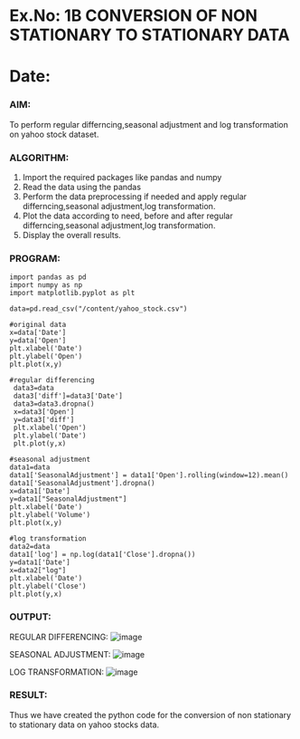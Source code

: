 # Ex.No: 1B                     CONVERSION OF NON STATIONARY TO STATIONARY DATA
# Date: 

### AIM:
To perform regular differncing,seasonal adjustment and log transformation on yahoo stock dataset.
### ALGORITHM:
1. Import the required packages like pandas and numpy
2. Read the data using the pandas
3. Perform the data preprocessing if needed and apply regular differncing,seasonal adjustment,log transformation.
4. Plot the data according to need, before and after regular differncing,seasonal adjustment,log transformation.
5. Display the overall results.
### PROGRAM:
```
import pandas as pd
import numpy as np
import matplotlib.pyplot as plt

data=pd.read_csv("/content/yahoo_stock.csv")

#original data
x=data['Date']
y=data['Open']
plt.xlabel('Date')
plt.ylabel('Open')
plt.plot(x,y)

#regular differencing
 data3=data
 data3['diff']=data3['Date']
 data3=data3.dropna()
 x=data3['Open']
 y=data3['diff']
 plt.xlabel('Open')
 plt.ylabel('Date')
 plt.plot(y,x)

#seasonal adjustment
data1=data
data1['SeasonalAdjustment'] = data1['Open'].rolling(window=12).mean()
data1['SeasonalAdjustment'].dropna()
x=data1['Date']
y=data1["SeasonalAdjustment"]
plt.xlabel('Date')
plt.ylabel('Volume')
plt.plot(x,y)

#log transformation
data2=data
data1['log'] = np.log(data1['Close'].dropna())
y=data1['Date']
x=data2["log"]
plt.xlabel('Date')
plt.ylabel('Close')
plt.plot(y,x)
```

### OUTPUT:


REGULAR DIFFERENCING:
![image](https://github.com/user-attachments/assets/ecb4311e-c05a-442d-88d6-dcbe5e651e13)



SEASONAL ADJUSTMENT:
![image](https://github.com/user-attachments/assets/5d461357-c1eb-4913-8a33-e82be3815951)






LOG TRANSFORMATION:
![image](https://github.com/user-attachments/assets/22ab747c-b4a3-4c25-a135-203c4ed02ab2)




### RESULT:
Thus we have created the python code for the conversion of non stationary to stationary data on yahoo stocks data.
